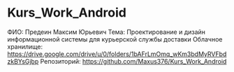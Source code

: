 # Kurs_Work_Android

ФИО: Предеин Максим Юрьевич
Тема: Проектирование и дизайн информационной системы для курьерской службы доставки
Облачное хранилище: https://drive.google.com/drive/u/0/folders/1bAFrLmOmq_wKm3bdMyRVFbdzkBYsGjbp
Репозиторий: https://github.com/Maxus376/Kurs_Work_Android
